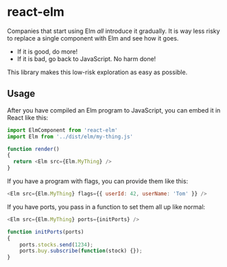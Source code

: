 # react-elm

Companies that start using Elm *all* introduce it gradually. It is way less risky to replace a single component with Elm and see how it goes.

  - If it is good, do more!
  - If it is bad, go back to JavaScript. No harm done!

This library makes this low-risk exploration as easy as possible.


## Usage

After you have compiled an Elm program to JavaScript, you can embed it in React like this:

```javascript
import ElmComponent from 'react-elm'
import Elm from '../dist/elm/my-thing.js'

function render()
{
  return <Elm src={Elm.MyThing} />
}
```

If you have a program with flags, you can provide them like this:

```javascript
<Elm src={Elm.MyThing} flags={{ userId: 42, userName: 'Tom' }} />
```

If you have ports, you pass in a function to set them all up like normal:

```javascript
<Elm src={Elm.MyThing} ports={initPorts} />

function initPorts(ports)
{
	ports.stocks.send(1234);
	ports.buy.subscribe(function(stock) {});
}
```

